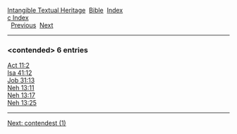 [Intangible Textual Heritage](../../index)  [Bible](../index) 
[Index](index)   
[c Index](_c_)  
  [Previous](c02515)  [Next](c02517) 

------------------------------------------------------------------------

### &lt;contended&gt; 6 entries

[Act 11:2](../kjv/act011.htm#002)  
[Isa 41:12](../kjv/isa041.htm#012)  
[Job 31:13](../kjv/job031.htm#013)  
[Neh 13:11](../kjv/neh013.htm#011)  
[Neh 13:17](../kjv/neh013.htm#017)  
[Neh 13:25](../kjv/neh013.htm#025)  

------------------------------------------------------------------------

[Next: contendest (1)](c02517)
